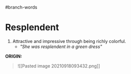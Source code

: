 #branch-words 
# Resplendent
1. Attractive and impressive through being richly colorful.
	- *"She was resplendent in a green dress"*


**ORIGIN:**
> ![[Pasted image 20210918093432.png]]
